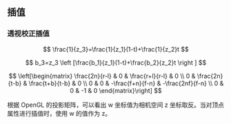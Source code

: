 ## 插值

### 透视校正插值

$$
\frac{1}{z_3}=\frac{1}{z_1}(1-t)+\frac{1}{z_2}t
$$

$$
b_3=z_3 \left [\frac{b_1}{z_1}(1-t)+\frac{b_2}{z_2}t \right ]
$$

$$
\left[\begin{matrix}
   \frac{2n}{r-l} & 0 & \frac{r+l}{r-l} & 0 \\
   0 & \frac{2n}{t-b} & \frac{t+b}{t-b} & 0 \\
   0 & 0 & -\frac{f+n}{f-n} & -\frac{2nf}{f-n} \\
   0 & 0 & -1 & 0
\end{matrix}\right]
$$

根据 OpenGL 的投影矩阵，可以看出 w 坐标值为相机空间 z 坐标取反。当对顶点属性进行插值时，使用 w 的值作为 z。

